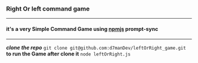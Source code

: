 ### Right Or left command game

---

#### it's a very Simple Command Game using [npmjs](https://www.npmjs.com/package/prompt-sync) prompt-sync

---

**_clone the repo_**
`git clone git@github.com:d7manDev/leftOrRight_game.git`
**to run the Game after clone it**
`node leftOrRight.js`

